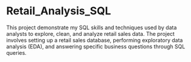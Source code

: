 # Retail_Analysis_SQL
This project demonstrate my SQL skills and techniques used by data analysts to explore, clean, and analyze retail sales data. The project involves setting up a retail sales database, performing exploratory data analysis (EDA), and answering specific business questions through SQL queries.
